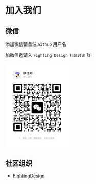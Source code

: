 # 加入我们

## 微信

添加微信请备注 `Github` 用户名

加微信邀请入 `Fighting Design 社区讨论` 群

<img width="200px" src="https://raw.githubusercontent.com/Tyh2001/images/master/my/we-chat-2.jpg" />

## 社区组织

- [FightingDesign](https://github.com/FightingDesign)
